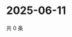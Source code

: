 # 2025-06-11

共 0 条

<!-- BEGIN ZHIHUVIDEO -->
<!-- 最后更新时间 Wed Jun 11 2025 08:56:40 GMT+0800 (China Standard Time) -->

<!-- END ZHIHUVIDEO -->
